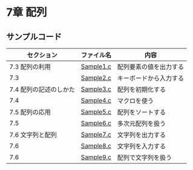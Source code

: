 # 7章 配列
## サンプルコード
| セクション | ファイル名 | 内容 |
| ---      | ---      | ---       |
| 7.3 配列の利用 | [Sample1.c](https://github.com/202408pythonciot/C_lang/blob/main/Lesson_07/Sample/Sample1.c) | 配列要素の値を出力する |
| 7.3 | [Sample2.c](https://github.com/202408pythonciot/C_lang/blob/main/Lesson_07/Sample/Sample2.c) | キーボードから入力する |
| 7.4 配列の記述のしかた | [Sample3.c](https://github.com/202408pythonciot/C_lang/blob/main/Lesson_07/Sample/Sample3.c) | 配列を初期化する |
| 7.4 | [Sample4.c](https://github.com/202408pythonciot/C_lang/blob/main/Lesson_07/Sample/Sample4.c) | マクロを使う |
| 7.5 配列の応用 | [Sample5.c](https://github.com/202408pythonciot/C_lang/blob/main/Lesson_07/Sample/Sample5.c) | 配列をソートする |
| 7.5 | [Sample6.c](https://github.com/202408pythonciot/C_lang/blob/main/Lesson_07/Sample/Sample6.c) | 多次元配列を扱う |
| 7.6 文字列と配列 | [Sample7.c](https://github.com/202408pythonciot/C_lang/blob/main/Lesson_07/Sample/Sample7.c) | 文字列を出力する |
| 7.6 | [Sample8.c](https://github.com/202408pythonciot/C_lang/blob/main/Lesson_07/Sample/Sample8.c) | 文字列を入力する |
| 7.6 | [Sample9.c](https://github.com/202408pythonciot/C_lang/blob/main/Lesson_07/Sample/Sample9.c) | 配列で文字列を扱う |

